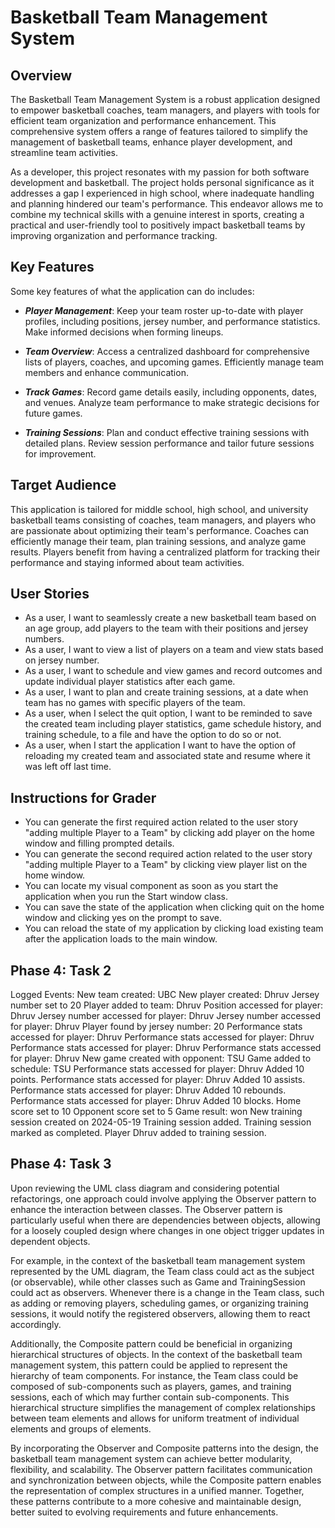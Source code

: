 # Basketball Team Management System

## Overview 

The Basketball Team Management System is a robust application designed to empower basketball coaches, team managers, and players with tools for efficient team organization and performance enhancement. This comprehensive system offers a range of features tailored to simplify the management of basketball teams, enhance player development, and streamline team activities.


As a developer, this project resonates with my passion for both software development and basketball. The project holds personal significance as it addresses a gap I experienced in high school, where inadequate handling and planning hindered our team's performance. This endeavor allows me to combine my technical skills with a genuine interest in sports, creating a practical and user-friendly tool to positively impact basketball teams by improving organization and performance tracking.
## Key Features
Some key features of what the application can do includes:
- ***Player Management***: Keep your team roster up-to-date with player profiles, including positions, jersey number, and performance statistics. Make informed decisions when forming lineups.

- ***Team Overview***: Access a centralized dashboard for comprehensive lists of players, coaches, and upcoming games. Efficiently manage team members and enhance communication.

- ***Track Games***: Record game details easily, including opponents, dates, and venues. Analyze team performance to make strategic decisions for future games.

- ***Training Sessions***: Plan and conduct effective training sessions with detailed plans. Review session performance and tailor future sessions for improvement.

## Target Audience
This application is tailored for middle school, high school, and university basketball teams consisting of coaches, team managers, and players who are passionate about optimizing their team's performance. Coaches can efficiently manage their team, plan training sessions, and analyze game results. Players benefit from having a centralized platform for tracking their performance and staying informed about team activities.

## User Stories

- As a user, I want to seamlessly create a new basketball team based on an age group, add players to the team with their positions and jersey numbers.
- As a user, I want to view a list of players on a team and view stats based on jersey number. 
- As a user, I want to schedule and view games and record outcomes and update individual player statistics after each game.
- As a user, I want to plan and create training sessions, at a date when team has no games with specific players of the team.
- As a user, when I select the quit option, I want to be reminded to save the created team including player statistics, game schedule history, and training schedule, to a file and have the option to do so or not.
- As a user, when I start the application I want to have the option of reloading my created team and associated state and resume where it was left off last time. 

## Instructions for Grader

- You can generate the first required action related to the user story "adding multiple Player to a Team" by clicking add player on the home window and filling prompted details. 
- You can generate the second required action related to the user story "adding multiple Player to a Team" by clicking view player list on the home window.
- You can locate my visual component as soon as you start the application when you run the Start window class.
- You can save the state of the application when clicking quit on the home window and clicking yes on the prompt to save.
- You can reload the state of my application by clicking load existing team after the application loads to the main window.

## Phase 4: Task 2

Logged Events:
New team created: UBC
New player created: Dhruv
Jersey number set to 20
Player added to team: Dhruv
Position accessed for player: Dhruv
Jersey number accessed for player: Dhruv
Jersey number accessed for player: Dhruv
Player found by jersey number: 20
Performance stats accessed for player: Dhruv
Performance stats accessed for player: Dhruv
Performance stats accessed for player: Dhruv
Performance stats accessed for player: Dhruv
New game created with opponent: TSU
Game added to schedule: TSU
Performance stats accessed for player: Dhruv
Added 10 points.
Performance stats accessed for player: Dhruv
Added 10 assists.
Performance stats accessed for player: Dhruv
Added 10 rebounds.
Performance stats accessed for player: Dhruv
Added 10 blocks.
Home score set to 10
Opponent score set to 5
Game result: won
New training session created on 2024-05-19
Training session added.
Training session marked as completed.
Player Dhruv added to training session.

## Phase 4: Task 3

Upon reviewing the UML class diagram and considering potential refactorings, one approach could involve applying the Observer pattern to enhance the interaction between classes. The Observer pattern is particularly useful when there are dependencies between objects, allowing for a loosely coupled design where changes in one object trigger updates in dependent objects.

For example, in the context of the basketball team management system represented by the UML diagram, the Team class could act as the subject (or observable), while other classes such as Game and TrainingSession could act as observers. Whenever there is a change in the Team class, such as adding or removing players, scheduling games, or organizing training sessions, it would notify the registered observers, allowing them to react accordingly.

Additionally, the Composite pattern could be beneficial in organizing hierarchical structures of objects. In the context of the basketball team management system, this pattern could be applied to represent the hierarchy of team components. For instance, the Team class could be composed of sub-components such as players, games, and training sessions, each of which may further contain sub-components. This hierarchical structure simplifies the management of complex relationships between team elements and allows for uniform treatment of individual elements and groups of elements.

By incorporating the Observer and Composite patterns into the design, the basketball team management system can achieve better modularity, flexibility, and scalability. The Observer pattern facilitates communication and synchronization between objects, while the Composite pattern enables the representation of complex structures in a unified manner. Together, these patterns contribute to a more cohesive and maintainable design, better suited to evolving requirements and future enhancements.